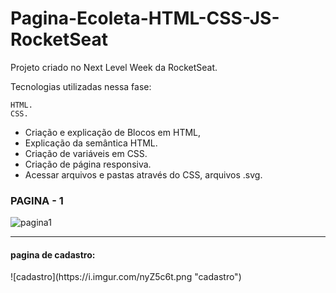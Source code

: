 # Pagina-Ecoleta-HTML-CSS-JS-RocketSeat

Projeto criado no Next Level Week da RocketSeat. 

Tecnologias utilizadas nessa fase: 

	HTML. 
	CSS.
- Criação e explicação de Blocos em HTML,
- Explicação da semântica HTML.
- Criação de variáveis em CSS.
- Criação de página responsiva.
- Acessar arquivos e pastas através do CSS, arquivos .svg.

<h3>PAGINA - 1</h3> 

![pagina1](https://i.imgur.com/WE9Iyjq.png "pagina1")

--------------------------------------------------------------
<h4>pagina de cadastro:</h4>
![cadastro](https://i.imgur.com/nyZ5c6t.png "cadastro")




